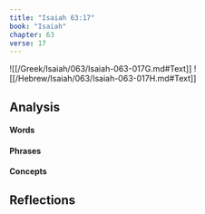 ```yaml
---
title: "Isaiah 63:17"
book: "Isaiah"
chapter: 63
verse: 17
---
```

![[/Greek/Isaiah/063/Isaiah-063-017G.md#Text]]
![[/Hebrew/Isaiah/063/Isaiah-063-017H.md#Text]]

## Analysis

#### Words

#### Phrases

#### Concepts

## Reflections
